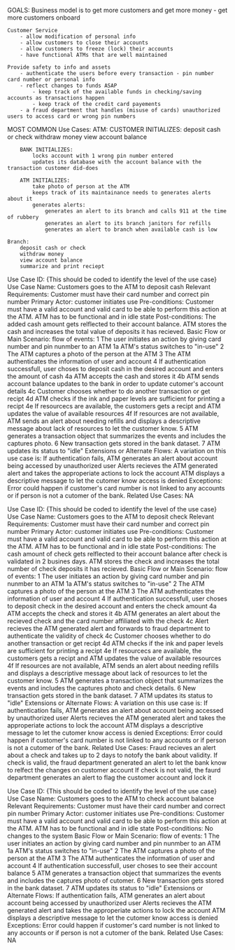 GOALS:
	Business model is to get more customers and get more money
		- get more customers onboard

	Customer Service
		- allow modification of personal info
		- allow customers to close their accounts
		- allow customers to freeze (lock) their accounts 
		- have functional ATMs that are well maintained

	Provide safety to info and assets
		- authenticate the users before every transaction - pin number card number or personal info
		- reflect changes to funds ASAP 
			- keep track of the available funds in checking/saving accounts as transactions happen
			- keep track of the credit card payements
		- a fraud department that handles (misuse of cards) unauthorized users to access card or wrong pin numbers

MOST COMMON Use Cases:
	ATM:
		CUSTOMER INITIALIZES:
			deposit cash or check 
			withdraw money
			view account balance

		BANK INITIALIZES:
			locks account with 1 wrong pin number entered
			updates its database with the account balance with the transaction customer did-does

		ATM INITIALIZES:
			take photo of person at the ATM
			keeps track of its maintainance needs to generates alerts about it
			generates alerts: 
				generates an alert to its branch and calls 911 at the time of rubbery
				generates an alert to its branch janitors for refills 
				generates an alert to branch when available cash is low

	Branch:
		deposit cash or check
		withdraw money
		view account balance
		summarize and print reciept


Use Case ID: {This should be coded to identify the level of the use case}
Use Case Name: Customers goes to the ATM to deposit cash 
Relevant Requirements: Customer must have their card number and correct pin number
Primary Actor: customer initiates use
Pre-conditions: Customer must have a valid account and valid card to be able to perform this action at the ATM. ATM has to be functional and in idle state 
Post-conditions: The added cash amount gets relflected to their account balance. ATM stores the cash and increases the total value of deposits it has recieved. 
Basic Flow or Main Scenario: 
	flow of events: 
	1 The user initiates an action by giving card number and pin nunmber to an ATM 
	1a ATM's status switches to "in-use"
	2 The ATM captures a photo of the person at the ATM
	3 The ATM authenticates the information of user and account
	4 If authentication successfull, user choses to deposit cash in the desired account and enters the amount of cash
	4a ATM accepts the cash and stores it
	4b ATM sends account balance updates to the bank in order to update cutomer's account details
	4c Customer chooses whether to do another transaction or get recipt 
	4d ATM checks if the ink and paper levels are sufficient for printing a recipt 
	4e If resourcecs are available, the customers gets a recipt and ATM updates the value of available resources
	4f If resources are not available, ATM sends an alert about needing refills and displays a descriptive message about lack of resources to let the customer know. 
	5 ATM generates a transaction object that summarizes the events and includes the captures photo.
	6 New transaction gets stored in the bank dataset.
	7 ATM updates its status to "idle"
Extensions or Alternate Flows: A variation on this use case is: 
	 If authentication fails, ATM generates an alert about account being accessed by unauthorized user
	 Alerts recieves the ATM generated alert and takes the approperiate actions to lock the account
	 ATM displays a descriptive message to let the cutomer know access is denied
Exceptions: Error could happen if customer's card number is not linked to any accounts or if person is not a cutomer of the bank.
Related Use Cases: NA


Use Case ID: {This should be coded to identify the level of the use case}
Use Case Name: Customers goes to the ATM to deposit check 
Relevant Requirements: Customer must have their card number and correct pin number
Primary Actor: customer initiates use
Pre-conditions: Customer must have a valid account and valid card to be able to perform this action at the ATM. ATM has to be functional and in idle state 
Post-conditions: The cash amount of check gets relflected to their account balance after check is validated in 2 busines days. ATM stores the check and increases the total number of check deposits it has recieved. 
Basic Flow or Main Scenario: 
	flow of events: 
	1 The user initiates an action by giving card number and pin nunmber to an ATM 
	1a ATM's status switches to "in-use"
	2 The ATM captures a photo of the person at the ATM
	3 The ATM authenticates the information of user and account
	4 If authentication successfull, user choses to deposit check in the desired account and enters the check amount
	4a ATM accepts the check and stores it
	4b ATM generates an alert about the recieved check and the card number affiliated with the check
	4c Alert recieves the ATM generated alert and forwards to fraud department to authenticate the validity of check 
	4c Customer chooses whether to do another transaction or get recipt 
	4d ATM checks if the ink and paper levels are sufficient for printing a recipt 
	4e If resourcecs are available, the customers gets a recipt and ATM updates the value of available resources
	4f If resources are not available, ATM sends an alert about needing refills and displays a descriptive message about lack of resources to let the customer know. 
	5 ATM generates a transaction object that summarizes the events and includes the captures photo and check details.
	6 New transaction gets stored in the bank dataset.
	7 ATM updates its status to "idle"
Extensions or Alternate Flows: A variation on this use case is: 
	 If authentication fails, ATM generates an alert about account being accessed by unauthorized user
	 Alerts recieves the ATM generated alert and takes the approperiate actions to lock the account
	 ATM displays a descriptive message to let the cutomer know access is denied
Exceptions: Error could happen if customer's card number is not linked to any accounts or if person is not a cutomer of the bank.
Related Use Cases: Fraud recieves an alert about a check and takes up to 2 days to notofy the bank about validity.
	If check is valid, the fraud department generated an alert to let the bank know to relfect the changes on  customer account
	If check is not valid, the faurd department generates an alert to flag the customer account and lock it 


Use Case ID: {This should be coded to identify the level of the use case}
Use Case Name: Customers goes to the ATM to check account balance 
Relevant Requirements: Customer must have their card number and correct pin number
Primary Actor: customer initiates use
Pre-conditions: Customer must have a valid account and valid card to be able to perform this action at the ATM. ATM has to be functional and in idle state 
Post-conditions: No changes to the system 
Basic Flow or Main Scenario: 
	flow of events: 
	1 The user initiates an action by giving card number and pin nunmber to an ATM 
	1a ATM's status switches to "in-use"
	2 The ATM captures a photo of the person at the ATM
	3 The ATM authenticates the information of user and account
	4 If authentication successfull, user choses to see their account balance
	5 ATM generates a transaction object that summarizes the events and includes the captures photo of cutomer.
	6 New transaction gets stored in the bank dataset.
	7 ATM updates its status to "idle"
Extensions or Alternate Flows: If authentication fails, ATM generates an alert about account being accessed by unauthorized user
	 Alerts recieves the ATM generated alert and takes the approperiate actions to lock the account
	 ATM displays a descriptive message to let the cutomer know access is denied
Exceptions: Error could happen if customer's card number is not linked to any accounts or if person is not a cutomer of the bank.
Related Use Cases: NA
